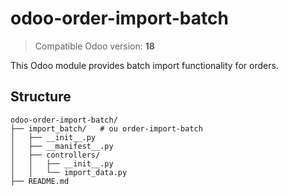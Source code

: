 # odoo-order-import-batch

> Compatible Odoo version: **18**

This Odoo module provides batch import functionality for orders.

## Structure

```
odoo-order-import-batch/
├── import_batch/   # ou order-import-batch
│   ├── __init__.py
│   ├── __manifest__.py
│   ├── controllers/
│   │   ├── __init__.py
│   │   └── import_data.py
├── README.md
```